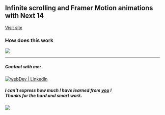## Infinite scrolling and Framer Motion animations with Next 14

[Visit site](https://next14-anime-sxidsvit.vercel.app/)

### How does this work

![](demo.gif)

---

##### Contact with me:

[<img alt="webDev | LinkedIn" src="https://img.shields.io/badge/linkedin-0077B5.svg?&style=for-the-badge&logo=linkedin&logoColor=white" />][linkedin]

[linkedin]: https://www.linkedin.com/in/sergiy-antonyuk/

##### I can't express how much I have learned from [you](https://www.youtube.com/@javascriptmastery) ! <br> Thanks for the hard and smart work.

![](demo.gif)
